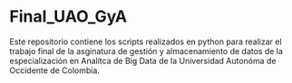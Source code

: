 # Final_UAO_GyA
Este repositorio contiene los scripts realizados en python para realizar el trabajo final de la asginatura de gestión y almacenamiento de datos de la especialización en Analítca de Big Data de la Universidad Autonóma de Occidente de Colombia.
